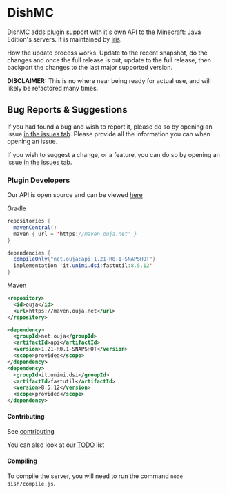 # DishMC

DishMC adds plugin support with it's own API to the Minecraft: Java Edition's servers. It is maintained by [iris](https://github.com/KaiAF).

How the update process works. Update to the recent snapshot, do the changes and once the full release is out, update to the full release, then backport the changes to the last major supported version.

**DISCLAIMER:** This is no where near being ready for actual use, and will likely be refactored many times.

## Bug Reports & Suggestions

If you had found a bug and wish to report it, please do so by opening an issue [in the issues tab](https://github.com/DishMC/Dish/issues). Please provide all the information you can when opening an issue.

If you wish to suggest a change, or a feature, you can do so by opening an issue [in the issues tab](https://github.com/DishMC/Dish/issues).

### Plugin Developers

Our API is open source and can be viewed [here](https://github.com/DishMC/Dish-API)

Gradle

```java
repositories {
  mavenCentral()
  maven { url = 'https://maven.ouja.net' }
}

dependencies {
  compileOnly("net.ouja:api:1.21-R0.1-SNAPSHOT")
  implementation 'it.unimi.dsi:fastutil:8.5.12'
}
```

Maven

```xml
<repository>
  <id>ouja</id>
  <url>https://maven.ouja.net</url>
</repository>

<dependency>
  <groupId>net.ouja</groupId>
  <artifactId>api</artifactId>
  <version>1.21-R0.1-SNAPSHOT</version>
  <scope>provided</scope>
</dependency>
<dependency>
  <groupId>it.unimi.dsi</groupId>
  <artifactId>fastutil</artifactId>
  <version>8.5.12</version>
  <scope>provided</scope>
</dependency>
```

#### Contributing

See [contributing](./docs/CONTRIBUTING.md)

You can also look at our [TODO](./docs/TODO.md) list

#### Compiling

To compile the server, you will need to run the command `node dish/compile.js`.
